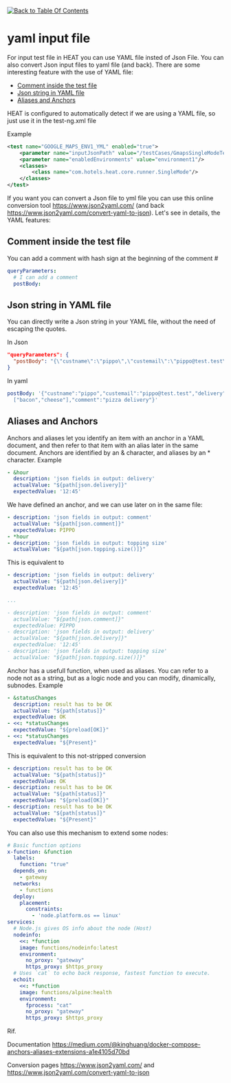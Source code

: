[![Back to Table Of Contents][leftArrow]](../readme.md)

# yaml input file

For input test file in HEAT you can use YAML file insted of Json File. You can also convert Json input files to yaml file (and back). There are some interesting feature with the use of YAML file:

  * [Comment inside the test file](#comment_inside_file)
  * [Json string in YAML file](#json_in_file)
  * [Aliases and Anchors](#aliases_anchors)


HEAT is configured to automatically detect if we are using a YAML file, so just use it in the test-ng.xml file

Example
```xml
<test name="GOOGLE_MAPS_ENV1_YML" enabled="true">
    <parameter name="inputJsonPath" value="/testCases/GmapsSingleModeTestCases.yml"/>
    <parameter name="enabledEnvironments" value="environment1"/>
    <classes>
        <class name="com.hotels.heat.core.runner.SingleMode"/>
    </classes>
</test>
```
If you want you can convert a Json file to yml file you can use this online conversion tool https://www.json2yaml.com/ (and back https://www.json2yaml.com/convert-yaml-to-json). Let's see in details, the YAML features:

<a name="comment_inside_file"></a>
## Comment inside the test file
You can add a comment with hash sign at the beginning of the comment #

```yaml
queryParameters:
  # I can add a comment
  postBody:
```

<a name="json_in_file"></a>
## Json string in YAML file
You can directly write a Json string in your YAML file, without the need of escaping the quotes.

In Json

```json
"queryParameters": {
  "postBody": "{\"custname\":\"pippo\",\"custemail\":\"pippo@test.test\",\"delivery\":\"12:45\",\"size\":\"large\",\"topping\": [\"bacon\",\"cheese\"],\"comment\":\"pizza delivery\"}"
}
```
In yaml

```yaml
postBody: '{"custname":"pippo","custemail":"pippo@test.test","delivery":"12:45","size":"large","topping":
  ["bacon","cheese"],"comment":"pizza delivery"}'
```

<a name="aliases_anchors"></a>
## Aliases and Anchors
Anchors and aliases let you identify an item with an anchor in a YAML document, and then refer to that item with an alias later in the same document. Anchors are identified by an & character, and aliases by an * character. Example

```yaml
- &hour
  description: 'json fields in output: delivery'
  actualValue: "${path[json.delivery]}"
  expectedValue: '12:45'
```
We have defined an anchor, and we can use later on in the same file:


```yaml
- description: 'json fields in output: comment'
  actualValue: "${path[json.comment]}"
  expectedValue: PIPPO
- *hour
- description: 'json fields in output: topping size'
  actualValue: "${path[json.topping.size()]}"
```

This is equivalent to

```yaml
- description: 'json fields in output: delivery'
  actualValue: "${path[json.delivery]}"
  expectedValue: '12:45'

...

- description: 'json fields in output: comment'
  actualValue: "${path[json.comment]}"
  expectedValue: PIPPO
- description: 'json fields in output: delivery'
  actualValue: "${path[json.delivery]}"
  expectedValue: '12:45'
- description: 'json fields in output: topping size'
  actualValue: "${path[json.topping.size()]}"
```



Anchor has a usefull function, when used as aliases. You can refer to a node not as a string, but as a logic node and you can modify, dinamically, subnodes. Example


```yaml
- &statusChanges
  description: result has to be OK
  actualValue: "${path[status]}"
  expectedValue: OK
- <<: *statusChanges
  expectedValue: "${preload[OK]}"
- <<: *statusChanges
  expectedValue: "${Present}"
```

This is equivalent to this not-stripped conversion

```yaml
- description: result has to be OK
  actualValue: "${path[status]}"
  expectedValue: OK
- description: result has to be OK
  actualValue: "${path[status]}"
  expectedValue: "${preload[OK]}"
- description: result has to be OK
  actualValue: "${path[status]}"
  expectedValue: "${Present}"
```

You can also use this mechanism to extend some nodes:

```yaml
# Basic function options
x-function: &function
  labels:
    function: "true"
  depends_on:
    - gateway
  networks:
    - functions
  deploy:
    placement:
      constraints:
        - 'node.platform.os == linux'
services:
  # Node.js gives OS info about the node (Host)
  nodeinfo:
    <<: *function
    image: functions/nodeinfo:latest
    environment:
      no_proxy: "gateway"
      https_proxy: $https_proxy
  # Uses `cat` to echo back response, fastest function to execute.
  echoit:
    <<: *function
    image: functions/alpine:health
    environment:
      fprocess: "cat"
      no_proxy: "gateway"
      https_proxy: $https_proxy
```



Rif.

Documentation https://medium.com/@kinghuang/docker-compose-anchors-aliases-extensions-a1e4105d70bd

Conversion pages https://www.json2yaml.com/ and https://www.json2yaml.com/convert-yaml-to-json

[leftArrow]: img/LeftArrow.png
